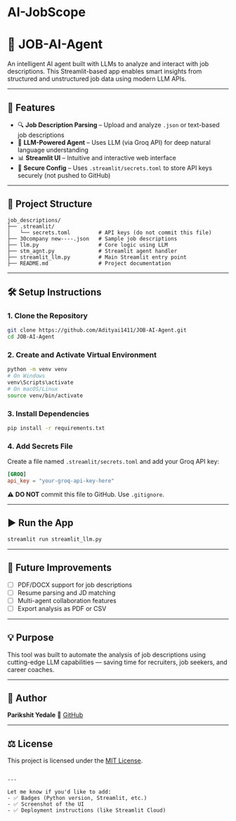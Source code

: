 # AI-JobScope

# 🤖 JOB-AI-Agent

An intelligent AI agent built with LLMs to analyze and interact with job descriptions. This Streamlit-based app enables smart insights from structured and unstructured job data using modern LLM APIs.

---

## 🚀 Features

- 🔍 **Job Description Parsing** – Upload and analyze `.json` or text-based job descriptions  
- 🧠 **LLM-Powered Agent** – Uses LLM (via Groq API) for deep natural language understanding  
- 📊 **Streamlit UI** – Intuitive and interactive web interface  
- 🔐 **Secure Config** – Uses `.streamlit/secrets.toml` to store API keys securely (not pushed to GitHub)  

---

## 📁 Project Structure

```plaintext
job_descriptions/
├── .streamlit/
│   └── secrets.toml         # API keys (do not commit this file)
├── 30company new----.json   # Sample job descriptions
├── llm.py                   # Core logic using LLM
├── stm_agnt.py              # Streamlit agent handler
├── streamlit_llm.py         # Main Streamlit entry point
├── README.md                # Project documentation
````

---

## 🛠️ Setup Instructions

### 1. Clone the Repository

```bash
git clone https://github.com/Adityai1411/JOB-AI-Agent.git
cd JOB-AI-Agent
```

### 2. Create and Activate Virtual Environment

```bash
python -m venv venv
# On Windows
venv\Scripts\activate
# On macOS/Linux
source venv/bin/activate
```

### 3. Install Dependencies

```bash
pip install -r requirements.txt
```

### 4. Add Secrets File

Create a file named `.streamlit/secrets.toml` and add your Groq API key:

```toml
[GROQ]
api_key = "your-groq-api-key-here"
```

⚠️ **DO NOT** commit this file to GitHub. Use `.gitignore`.

---

## ▶️ Run the App

```bash
streamlit run streamlit_llm.py
```

---

## 📌 Future Improvements

* [ ] PDF/DOCX support for job descriptions
* [ ] Resume parsing and JD matching
* [ ] Multi-agent collaboration features
* [ ] Export analysis as PDF or CSV

---

## 💡 Purpose

This tool was built to automate the analysis of job descriptions using cutting-edge LLM capabilities — saving time for recruiters, job seekers, and career coaches.

---

## 👤 Author

**Parikshit Yedale**
🔗 [GitHub](https://github.com/Joahstan)

---

## ⚖️ License

This project is licensed under the [MIT License](LICENSE).

```

---

Let me know if you'd like to add:
- ✅ Badges (Python version, Streamlit, etc.)
- ✅ Screenshot of the UI
- ✅ Deployment instructions (like Streamlit Cloud)
```
